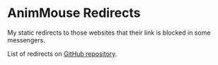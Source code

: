 # AnimMouse Redirects
My static redirects to those websites that their link is blocked in some messengers.

List of redirects on [GitHub repository](https://github.com/AnimMouse/animmouse-redirects).